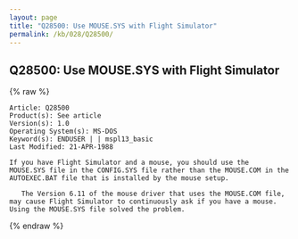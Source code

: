 ```yaml
---
layout: page
title: "Q28500: Use MOUSE.SYS with Flight Simulator"
permalink: /kb/028/Q28500/
---
```


## Q28500: Use MOUSE.SYS with Flight Simulator

{% raw %}

	Article: Q28500
	Product(s): See article
	Version(s): 1.0
	Operating System(s): MS-DOS
	Keyword(s): ENDUSER | | mspl13_basic
	Last Modified: 21-APR-1988
	
	If you have Flight Simulator and a mouse, you should use the
	MOUSE.SYS file in the CONFIG.SYS file rather than the MOUSE.COM in the
	AUTOEXEC.BAT file that is installed by the mouse setup.
	
	   The Version 6.11 of the mouse driver that uses the MOUSE.COM file,
	may cause Flight Simulator to continuously ask if you have a mouse.
	Using the MOUSE.SYS file solved the problem.

{% endraw %}
